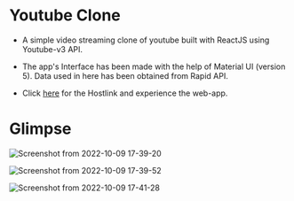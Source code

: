 # Youtube Clone

- A simple video streaming clone of youtube built with ReactJS using Youtube-v3 API.

- The app's Interface has been made with the help of Material UI (version 5). Data used in here has been obtained from Rapid API.

- Click [here](https://fazevennom-youtubeclone.netlify.app/) for the Hostlink and experience the web-app.

# Glimpse

![Screenshot from 2022-10-09 17-39-20](https://user-images.githubusercontent.com/79959361/194756175-306d72fe-7df2-4dde-a693-cc4c07973783.png)

![Screenshot from 2022-10-09 17-39-52](https://user-images.githubusercontent.com/79959361/194756179-b3013bb5-493c-4063-8bcd-0ccb3c170e0a.png)

![Screenshot from 2022-10-09 17-41-28](https://user-images.githubusercontent.com/79959361/194756182-ce1b47d3-4378-44b8-aff4-bd23d0c94d0e.png)
